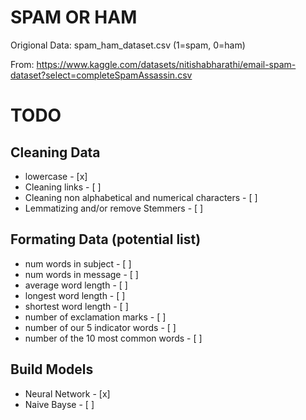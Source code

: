 SPAM OR HAM
========================
Origional Data: spam_ham_dataset.csv (1=spam, 0=ham)

From: https://www.kaggle.com/datasets/nitishabharathi/email-spam-dataset?select=completeSpamAssassin.csv

# TODO

## Cleaning Data
- lowercase - [x]
- Cleaning links - [ ]
- Cleaning non  alphabetical and numerical characters - [ ]
- Lemmatizing and/or remove Stemmers - [ ]


## Formating Data (potential list)
- num words in subject - [ ]
- num words in message - [ ]
- average word length - [ ]
- longest word length - [ ]
- shortest word length - [ ]
- number of exclamation marks - [ ]
- number of our 5 indicator words - [ ]
- number of the 10 most common words - [ ]

## Build Models
- Neural Network - [x]
- Naive Bayse - [ ]